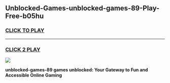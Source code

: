 
## Unblocked-Games-unblocked-games-89-Play-Free-b05hu
<h3>
<a href="https://premium76.site?title=unblocked-games-89&ref=10A">CLICK TO PLAY</a></h3>
<hr>

<h3>
<a href="https://premium76.site?title=unblocked-games-89&ref=10A">CLICK 2 PLAY</a>
  
</h3>

<a href="https://premium76.site?title=unblocked-games-89&ref=10A"><img src="https://clearcache.store/games.png"></a>


**unblocked-games-89 games unblocked: Your Gateway to Fun and Accessible Online Gaming**
